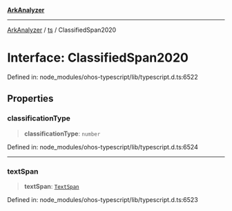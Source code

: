 [**ArkAnalyzer**](../../../../README.md)

***

[ArkAnalyzer](../../../../globals.md) / [ts](../README.md) / ClassifiedSpan2020

# Interface: ClassifiedSpan2020

Defined in: node\_modules/ohos-typescript/lib/typescript.d.ts:6522

## Properties

### classificationType

> **classificationType**: `number`

Defined in: node\_modules/ohos-typescript/lib/typescript.d.ts:6524

***

### textSpan

> **textSpan**: [`TextSpan`](TextSpan.md)

Defined in: node\_modules/ohos-typescript/lib/typescript.d.ts:6523
